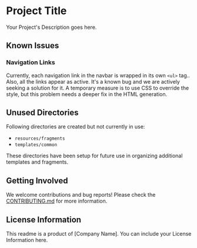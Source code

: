 # Project Title

Your Project's Description goes here.

## Known Issues

### Navigation Links
Currently, each navigation link in the navbar is wrapped in its own `<ul>` tag.. Also, all the links appear as active. It's a known bug and we are actively seeking a solution for it. A temporary measure is to use CSS to override the style, but this problem needs a deeper fix in the HTML generation.

## Unused Directories

Following directories are created but not currently in use:
* `resources/fragments`
* `templates/common`

These directories have been setup for future use in organizing additional templates and fragments.

## Getting Involved

We welcome contributions and bug reports! Please check the [CONTRIBUTING.md](CONTRIBUTING.md) for more information.

## License Information

This readme is a product of [Company Name]. You can include your License Information here.